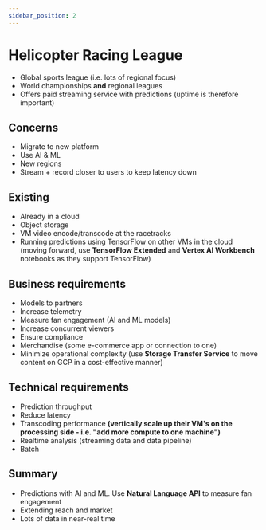 ```yaml
---
sidebar_position: 2
---
```


# Helicopter Racing League

- Global sports league (i.e. lots of regional focus)
- World championships **and** regional leagues
- Offers paid streaming service with predictions (uptime is therefore important)

## Concerns

- Migrate to new platform
- Use AI & ML
- New regions
- Stream + record closer to users to keep latency down

## Existing

- Already in a cloud
- Object storage
- VM video encode/transcode at the racetracks
- Running predictions using TensorFlow on other VMs in the cloud (moving forward, use **TensorFlow Extended** and **Vertex AI Workbench** notebooks as they support TensorFlow)

## Business requirements

- Models to partners
- Increase telemetry
- Measure fan engagement (AI and ML models)
- Increase concurrent viewers
- Ensure compliance
- Merchandise (some e-commerce app or connection to one)
- Minimize operational complexity (use **Storage Transfer Service** to move content on GCP in a cost-effective manner)

## Technical requirements

- Prediction throughput
- Reduce latency
- Transcoding performance **(vertically scale up their VM's on the processing side - i.e. "add more compute to one machine")**
- Realtime analysis (streaming data and data pipeline)
- Batch

## Summary

- Predictions with AI and ML. Use **Natural Language API** to measure fan engagement
- Extending reach and market
- Lots of data in near-real time
